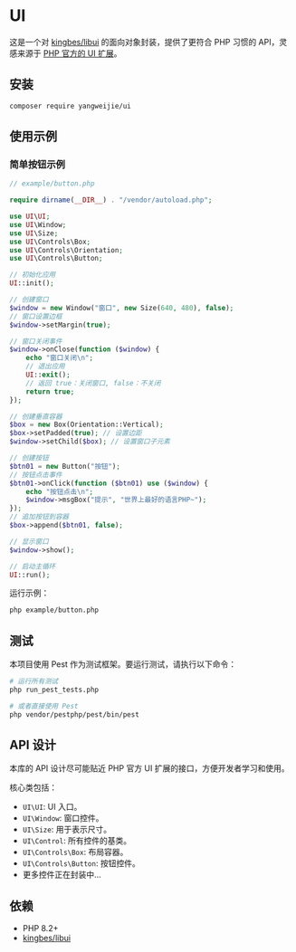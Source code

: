 # UI

这是一个对 [kingbes/libui](https://github.com/kingbes/php-libui) 的面向对象封装，提供了更符合 PHP 习惯的 API，灵感来源于 [PHP 官方的 UI 扩展](https://www.php.net/manual/zh/book.ui.php)。

## 安装

```bash
composer require yangweijie/ui
```

## 使用示例

### 简单按钮示例

```php
// example/button.php

require dirname(__DIR__) . "/vendor/autoload.php";

use UI\UI;
use UI\Window;
use UI\Size;
use UI\Controls\Box;
use UI\Controls\Orientation;
use UI\Controls\Button;

// 初始化应用
UI::init();

// 创建窗口
$window = new Window("窗口", new Size(640, 480), false);
// 窗口设置边框
$window->setMargin(true);

// 窗口关闭事件
$window->onClose(function ($window) {
    echo "窗口关闭\n";
    // 退出应用
    UI::exit();
    // 返回 true：关闭窗口, false：不关闭
    return true;
});

// 创建垂直容器
$box = new Box(Orientation::Vertical);
$box->setPadded(true); // 设置边距
$window->setChild($box); // 设置窗口子元素

// 创建按钮
$btn01 = new Button("按钮");
// 按钮点击事件
$btn01->onClick(function ($btn01) use ($window) {
    echo "按钮点击\n";
    $window->msgBox("提示", "世界上最好的语言PHP~");
});
// 追加按钮到容器
$box->append($btn01, false);

// 显示窗口
$window->show();

// 启动主循环
UI::run();
```

运行示例：

```bash
php example/button.php
```

## 测试

本项目使用 Pest 作为测试框架。要运行测试，请执行以下命令：

```bash
# 运行所有测试
php run_pest_tests.php

# 或者直接使用 Pest
php vendor/pestphp/pest/bin/pest
```

## API 设计

本库的 API 设计尽可能贴近 PHP 官方 UI 扩展的接口，方便开发者学习和使用。

核心类包括：

- `UI\UI`: UI 入口。
- `UI\Window`: 窗口控件。
- `UI\Size`: 用于表示尺寸。
- `UI\Control`: 所有控件的基类。
- `UI\Controls\Box`: 布局容器。
- `UI\Controls\Button`: 按钮控件。
- 更多控件正在封装中...

## 依赖

- PHP 8.2+
- [kingbes/libui](https://github.com/kingbes/php-libui)